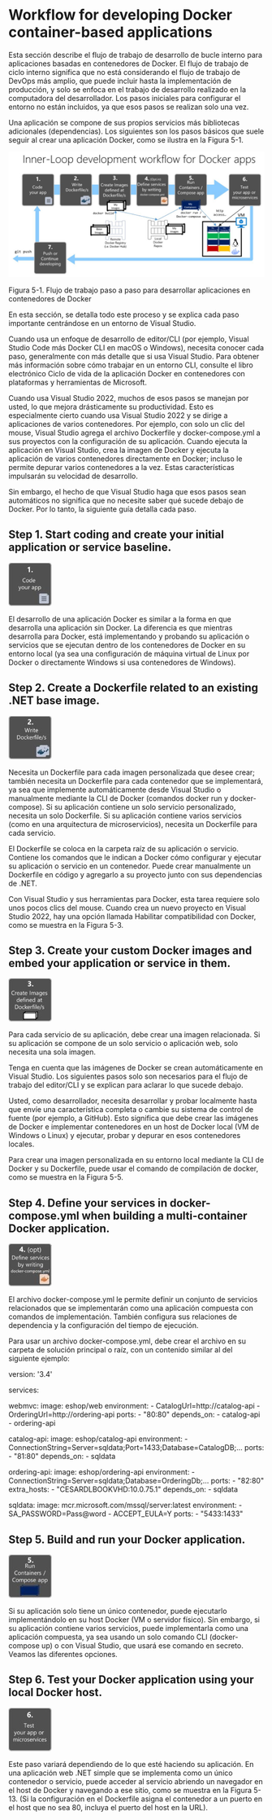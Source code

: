
# Workflow for developing Docker container-based applications

Esta sección describe el flujo de trabajo de desarrollo de bucle interno para aplicaciones basadas en contenedores de Docker. El flujo de trabajo de ciclo interno significa que no está considerando el flujo de trabajo de DevOps más amplio, que puede incluir hasta la implementación de producción, y solo se enfoca en el trabajo de desarrollo realizado en la computadora del desarrollador. Los pasos iniciales para configurar el entorno no están incluidos, ya que esos pasos se realizan solo una vez.

Una aplicación se compone de sus propios servicios más bibliotecas adicionales (dependencias). Los siguientes son los pasos básicos que suele seguir al crear una aplicación Docker, como se ilustra en la Figura 5-1.

![logo](img/WhatsApp%20Image%202022-10-15%20at%204.16.00%20PM.jpeg)

Figura 5-1. Flujo de trabajo paso a paso para desarrollar aplicaciones en contenedores de Docker

En esta sección, se detalla todo este proceso y se explica cada paso importante centrándose en un entorno de Visual Studio.

Cuando usa un enfoque de desarrollo de editor/CLI (por ejemplo, Visual Studio Code más Docker CLI en macOS o Windows), necesita conocer cada paso, generalmente con más detalle que si usa Visual Studio. Para obtener más información sobre cómo trabajar en un entorno CLI, consulte el libro electrónico Ciclo de vida de la aplicación Docker en contenedores con plataformas y herramientas de Microsoft.

Cuando usa Visual Studio 2022, muchos de esos pasos se manejan por usted, lo que mejora drásticamente su productividad. Esto es especialmente cierto cuando usa Visual Studio 2022 y se dirige a aplicaciones de varios contenedores. Por ejemplo, con solo un clic del mouse, Visual Studio agrega el archivo Dockerfile y docker-compose.yml a sus proyectos con la configuración de su aplicación. Cuando ejecuta la aplicación en Visual Studio, crea la imagen de Docker y ejecuta la aplicación de varios contenedores directamente en Docker; incluso le permite depurar varios contenedores a la vez. Estas características impulsarán su velocidad de desarrollo.

Sin embargo, el hecho de que Visual Studio haga que esos pasos sean automáticos no significa que no necesite saber qué sucede debajo de Docker. Por lo tanto, la siguiente guía detalla cada paso.

## Step 1. Start coding and create your initial application or service baseline.

![logo_2](img/WhatsApp%20Image%202022-10-15%20at%204.20.07%20PM.jpeg)

El desarrollo de una aplicación Docker es similar a la forma en que desarrolla una aplicación sin Docker. La diferencia es que mientras desarrolla para Docker, está implementando y probando su aplicación o servicios que se ejecutan dentro de los contenedores de Docker en su entorno local (ya sea una configuración de máquina virtual de Linux por Docker o directamente Windows si usa contenedores de Windows).

## Step 2. Create a Dockerfile related to an existing .NET base image.

![logo_3](img/WhatsApp%20Image%202022-10-15%20at%204.23.24%20PM.jpeg)

Necesita un Dockerfile para cada imagen personalizada que desee crear; también necesita un Dockerfile para cada contenedor que se implementará, ya sea que implemente automáticamente desde Visual Studio o manualmente mediante la CLI de Docker (comandos docker run y docker-compose). Si su aplicación contiene un solo servicio personalizado, necesita un solo Dockerfile. Si su aplicación contiene varios servicios (como en una arquitectura de microservicios), necesita un Dockerfile para cada servicio.

El Dockerfile se coloca en la carpeta raíz de su aplicación o servicio. Contiene los comandos que le indican a Docker cómo configurar y ejecutar su aplicación o servicio en un contenedor. Puede crear manualmente un Dockerfile en código y agregarlo a su proyecto junto con sus dependencias de .NET.

Con Visual Studio y sus herramientas para Docker, esta tarea requiere solo unos pocos clics del mouse. Cuando crea un nuevo proyecto en Visual Studio 2022, hay una opción llamada Habilitar compatibilidad con Docker, como se muestra en la Figura 5-3.

## Step 3. Create your custom Docker images and embed your application or service in them.

![logo_4](img/WhatsApp%20Image%202022-10-15%20at%204.25.08%20PM.jpeg)

Para cada servicio de su aplicación, debe crear una imagen relacionada. Si su aplicación se compone de un solo servicio o aplicación web, solo necesita una sola imagen.

Tenga en cuenta que las imágenes de Docker se crean automáticamente en Visual Studio. Los siguientes pasos solo son necesarios para el flujo de trabajo del editor/CLI y se explican para aclarar lo que sucede debajo.

Usted, como desarrollador, necesita desarrollar y probar localmente hasta que envíe una característica completa o cambie su sistema de control de fuente (por ejemplo, a GitHub). Esto significa que debe crear las imágenes de Docker e implementar contenedores en un host de Docker local (VM de Windows o Linux) y ejecutar, probar y depurar en esos contenedores locales.

Para crear una imagen personalizada en su entorno local mediante la CLI de Docker y su Dockerfile, puede usar el comando de compilación de docker, como se muestra en la Figura 5-5.

## Step 4. Define your services in docker-compose.yml when building a multi-container Docker application.

![logo_5](img/WhatsApp%20Image%202022-10-15%20at%204.28.19%20PM.jpeg)

El archivo docker-compose.yml le permite definir un conjunto de servicios relacionados que se implementarán como una aplicación compuesta con comandos de implementación. También configura sus relaciones de dependencia y la configuración del tiempo de ejecución.

Para usar un archivo docker-compose.yml, debe crear el archivo en su carpeta de solución principal o raíz, con un contenido similar al del siguiente ejemplo:

version: '3.4'

services:

  webmvc:
    image: eshop/web
    environment:
      - CatalogUrl=http://catalog-api
      - OrderingUrl=http://ordering-api
    ports:
      - "80:80"
    depends_on:
      - catalog-api
      - ordering-api

  catalog-api:
    image: eshop/catalog-api
    environment:
      - ConnectionString=Server=sqldata;Port=1433;Database=CatalogDB;…
    ports:
      - "81:80"
    depends_on:
      - sqldata

  ordering-api:
    image: eshop/ordering-api
    environment:
      - ConnectionString=Server=sqldata;Database=OrderingDb;…
    ports:
      - "82:80"
    extra_hosts:
      - "CESARDLBOOKVHD:10.0.75.1"
    depends_on:
      - sqldata

  sqldata:
    image: mcr.microsoft.com/mssql/server:latest
    environment:
      - SA_PASSWORD=Pass@word
      - ACCEPT_EULA=Y
    ports:
      - "5433:1433"

## Step 5. Build and run your Docker application.

![logo_6](img/WhatsApp%20Image%202022-10-15%20at%204.30.49%20PM.jpeg)

Si su aplicación solo tiene un único contenedor, puede ejecutarlo implementándolo en su host Docker (VM o servidor físico). Sin embargo, si su aplicación contiene varios servicios, puede implementarla como una aplicación compuesta, ya sea usando un solo comando CLI (docker-compose up) o con Visual Studio, que usará ese comando en secreto. Veamos las diferentes opciones.

## Step 6. Test your Docker application using your local Docker host.

![logo_7](img/WhatsApp%20Image%202022-10-15%20at%204.36.08%20PM.jpeg)

Este paso variará dependiendo de lo que esté haciendo su aplicación. En una aplicación web .NET simple que se implementa como un único contenedor o servicio, puede acceder al servicio abriendo un navegador en el host de Docker y navegando a ese sitio, como se muestra en la Figura 5-13. (Si la configuración en el Dockerfile asigna el contenedor a un puerto en el host que no sea 80, incluya el puerto del host en la URL).



